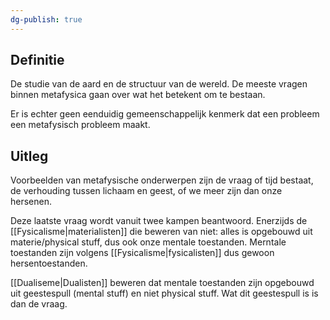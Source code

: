 ```yaml
---
dg-publish: true
---
```

## Definitie
De studie van de aard en de structuur van de wereld. De meeste vragen binnen metafysica gaan over wat het betekent om te bestaan.

Er is echter geen eenduidig gemeenschappelijk kenmerk dat een probleem een metafysisch probleem maakt.

## Uitleg
Voorbeelden van metafysische onderwerpen zijn de vraag of tijd bestaat, de verhouding tussen lichaam en geest, of we meer zijn dan onze hersenen.

Deze laatste vraag wordt vanuit twee kampen beantwoord. Enerzijds de [[Fysicalisme|materialisten]] die beweren van niet: alles is opgebouwd uit materie/physical stuff, dus ook onze mentale toestanden. Merntale toestanden zijn volgens [[Fysicalisme|fysicalisten]] dus gewoon hersentoestanden.

[[Dualiseme|Dualisten]] beweren dat mentale toestanden zijn opgebouwd uit geestespull (mental stuff) en niet physical stuff. Wat dit geestespull is is dan de vraag.